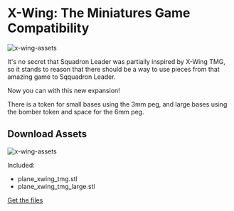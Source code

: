 # X-Wing: The Miniatures Game Compatibility

![x-wing-assets](https://raw.githubusercontent.com/wollivan/SquadronLeader/refs/heads/main/images/x-wing_compatibility_02.jpeg)

It's no secret that Squadron Leader was partially inspired by X-Wing TMG, so it stands to reason that there should be a way to use pieces from that amazing game to Sqquadron Leader.

Now you can with this new expansion!

There is a token for small bases using the 3mm peg, and large bases using the bomber token and space for the 6mm peg.

## Download Assets

![x-wing-assets](https://raw.githubusercontent.com/wollivan/SquadronLeader/refs/heads/main/images/x-wing_compatibility_01.png)

Included:

- plane_xwing_tmg.stl
- plane_xwing_tmg_large.stl

<a href="https://github.com/Wollivan/SquadronLeader/tree/main/Expansions/X-Wing_Compatibility/STLs" class="button">Get the files</a>
